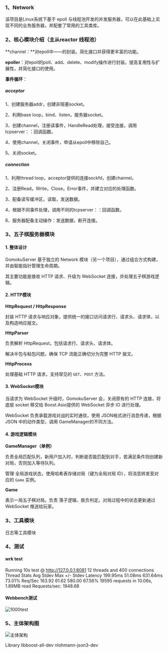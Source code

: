 ### 1、Network

该项目是Linux系统下基于 epoll 与线程池开发的并发服务器，可以在此基础上实现不同的业务服务器，并配套了常用的工具类库。



### 2、核心模块介绍（主从reactor 线程池）

**channel：**对epoll中——的封装。简化接口并获得更丰富的功能。

**epoller**：对epoll的poll、add、delete、modify操作进行封装。提高复用性与扩展性，并简化接口的使用。

**事件循环**：

##### acceptor

1、创建服务器addr，创建非阻塞socket。

2、利用base loop，bind、listen，服务器socket。

3、创建channel，注册读事件，HandleRead处理，接受连接，调用tcpserver：：回调函数。

4、使用channel，关闭事件，申请从epoll中移除自己。

5、关闭socket。

##### connection

1、利用thread loop，acceptor提供的连接sockfd，创建channel。

2、注册Read，Write，Close，Error事件，并建立对应的处理函数。

3、配备读写缓冲区，读取，发送数据。

4、根据不同事件处理，调用不同的tcpserver：：回调函数。

6、服务器配备主动操作：发送数据，断开连接。



### 3、五子棋服务器模块

#### 1. 整体设计

GomokuServer 基于独立的 Network 模块（另一个项目），通过组合方式构建，并由智能指针管理生命周期。

其主要功能是接收 HTTP 请求、升级为 WebSocket 连接，并处理五子棋游戏逻辑。

#### 2. HTTP模块

**HttpRequest / HttpResponse**

封装 HTTP 请求与响应对象，提供统一的接口访问请求行、请求头、请求体，以及构造响应报文。

**HttpParser**

负责解析 HttpRequest，包括请求行、请求头、请求体。

解决半包与粘包问题，确保 TCP 流能正确切分为完整 HTTP 报文。

**HttpProcess**

处理基础 HTTP 请求，支持常见的 `GET`、`POST` 方法。

#### 3. WebSocket模块

当请求为 WebSocket 升级时，GomokuServer 会，关闭原有的 HTTP 连接，将底层 socket 移交给 Boost.Asio提供的 WebSocket 异步 IO 进行处理。

WebSocket 负责承载游戏对战的实时通信，使用 JSON格式进行消息传递，根据 JSON 中的动作类型，调用 GameManager的不同方法。

#### 4. 游戏逻辑模块

**GameManager（单例）**

负责全局匹配队列，新用户加入时，判断是否能匹配到对手，若满足条件则创建新对局，否则加入等待队列。

管理 全局游戏状态，使用哈希表存储对局（键为全局对局 ID），将消息转发至对应的 `Game` 实例。

**Game**

表示一局五子棋对局。负责 落子逻辑、胜负判定。对局过程中的状态更新通过 WebSocket 推送给玩家。

































### 3、工具模块

日志等工具模块



### 4、测试

#### wrk test

Running 10s test @ http://127.0.0.1:8081
12 threads and 400 connections
Thread Stats   Avg      Stdev     Max   +/- Stdev
   Latency   199.95ms   51.08ms 631.64ms   73.01%
   Req/Sec   163.92     61.62   580.00     67.56%
19595 requests in 10.06s, 1.89MB read
Requests/sec:   1948.68

#### Webbench测试

![1000test](https://github.com/HelloDVA/Network/blob/main/1000test.png)



### 5、主体架构图

![主体架构](https://github.com/HelloDVA/Network/blob/main/network.png)

Library
libboost-all-dev
nlohmann-json3-dev

